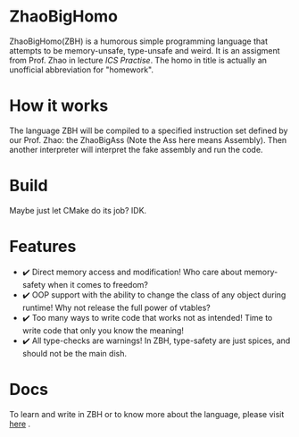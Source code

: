 # ZhaoBigHomo
ZhaoBigHomo(ZBH) is a humorous simple programming language that attempts to be memory-unsafe, type-unsafe and weird. It is an assigment from Prof. Zhao in lecture _ICS Practise_. The homo in title is actually an unofficial abbreviation for "homework".

# How it works
The language ZBH will be compiled to a specified instruction set defined by our Prof. Zhao: the ZhaoBigAss (Note the Ass here means Assembly). Then another interpreter will interpret the fake assembly and run the code. 

# Build
Maybe just let CMake do its job? IDK.

# Features
- ✔️ Direct memory access and modification! Who care about memory-safety when it comes to freedom?
- ✔️ OOP support with the ability to change the class of any object during runtime! Why not release the full power of vtables?
- ✔️ Too many ways to write code that works not as intended! Time to write code that only you know the meaning!
- ✔️ All type-checks are warnings! In ZBH, type-safety are just spices, and should not be the main dish.

# Docs
To learn and write in ZBH or to know more about the language, please visit [here](https://xgn-1.gitbook.io/zbh-documentation/) .
